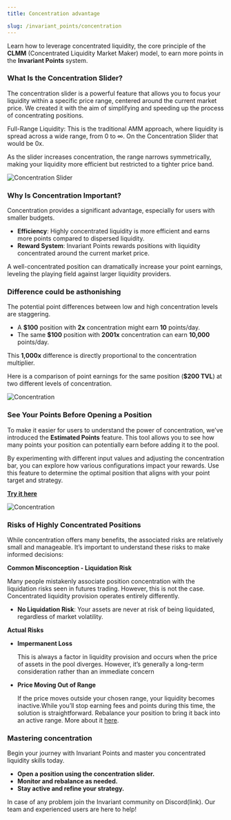 ```yaml
---
title: Concentration advantage

slug: /invariant_points/concentration
---
```


Learn how to leverage concentrated liquidity, the core principle of the **CLMM** (Concentrated Liquidity Market Maker) model, to earn more points in the **Invariant Points** system.

### What Is the Concentration Slider?

The concentration slider is a powerful feature that allows you to focus your liquidity within a specific price range, centered around the current market price. We created it with the aim of simplifying and speeding up the process of concentrating positions.

Full-Range Liquidity: This is the traditional AMM approach, where liquidity is spread across a wide range, from 0 to ∞. On the Concentration Slider that would be 0x.

As the slider increases concentration, the range narrows symmetrically, making your liquidity more efficient but restricted to a tighter price band.

![Concentration Slider](/img/docs/app/invariant_points/concentration_slider.png)

### Why Is Concentration Important?

Concentration provides a significant advantage, especially for users with smaller budgets.

- **Efficiency**: Highly concentrated liquidity is more efficient and earns more points compared to dispersed liquidity.
- **Reward System**: Invariant Points rewards positions with liquidity concentrated around the current market price.

A well-concentrated position can dramatically increase your point earnings, leveling the playing field against larger liquidity providers.

### Difference could be asthonishing

The potential point differences between low and high concentration levels are staggering.

- A **$100** position with **2x** concentration might earn **10** points/day.
- The same **$100** position with **2001x** concentration can earn **10,000** points/day.

This **1,000x** difference is directly proportional to the concentration multiplier.

Here is a comparison of point earnings for the same position (**$200 TVL**) at two different levels of concentration.

![Concentration](/img/docs/app/invariant_points/concentration.png)

### See Your Points Before Opening a Position

To make it easier for users to understand the power of concentration, we’ve introduced the **Estimated Points** feature. This tool allows you to see how many points your position can potentially earn before adding it to the pool.

By experimenting with different input values and adjusting the concentration bar, you can explore how various configurations impact your rewards. Use this feature to determine the optimal position that aligns with your point target and strategy.

[**Try it here**](https://eclipse.invariant.app/newPosition/ETH/USDC/0_09?conc=34&range=false)

![Concentration](/img/docs/app/invariant_points/estimated_points.png)

### Risks of Highly Concentrated Positions

While concentration offers many benefits, the associated risks are relatively small and manageable. It’s important to understand these risks to make informed decisions:

**Common Misconception - Liquidation Risk**

Many people mistakenly associate position concentration with the liquidation risks seen in futures trading. However, this is not the case. Concentrated liquidity provision operates entirely differently.

- **No Liquidation Risk**: Your assets are never at risk of being liquidated, regardless of market volatility.

**Actual Risks**

- **Impermanent Loss**

  This is always a factor in liquidity provision and occurs when the price of assets in the pool diverges. However, it’s generally a long-term consideration rather than an immediate concern

- **Price Moving Out of Range**

  If the price moves outside your chosen range, your liquidity becomes inactive.While you’ll stop earning fees and points during this time, the solution is straightforward. Rebalance your position to bring it back into an active range. More about it [here](/invariant_points/get_started).

### Mastering concentration

Begin your journey with Invariant Points and master you concentrated liquidity skills today.

- **Open a position using the concentration slider.**
- **Monitor and rebalance as needed.**
- **Stay active and refine your strategy.**

In case of any problem join the Invariant community on Discord(link). Our team and experienced users are here to help!
